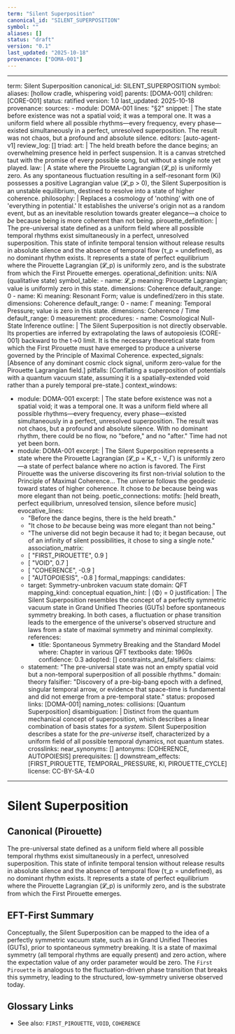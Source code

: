 ```yaml
---
term: "Silent Superposition"
canonical_id: "SILENT_SUPERPOSITION"
symbol: ""
aliases: []
status: "draft"
version: "0.1"
last_updated: "2025-10-18"
provenance: ["DOMA-001"]
---
```


---
term: Silent Superposition
canonical_id: SILENT_SUPERPOSITION
symbol: 
aliases: [hollow cradle, whispering void]
parents: [DOMA-001]
children: [CORE-001]
status: ratified
version: 1.0
last_updated: 2025-10-18
provenance:
  sources:
    - module: DOMA-001
      lines: "§2"
      snippet: |
        The state before existence was not a spatial void; it was a temporal one. It was a uniform field where all possible rhythms—every frequency, every phase—existed simultaneously in a perfect, unresolved superposition. The result was not chaos, but a profound and absolute silence.
  editors: [auto-agent-v1]
  review_log: []
triad:
  art: |
    The held breath before the dance begins; an overwhelming presence held in perfect suspension. It is a canvas stretched taut with the promise of every possible song, but without a single note yet played.
  law: |
    A state where the Pirouette Lagrangian (𝓛_p) is uniformly zero. As any spontaneous fluctuation resulting in a self-resonant form (Ki) possesses a positive Lagrangian value (𝓛_p > 0), the Silent Superposition is an unstable equilibrium, destined to resolve into a state of higher coherence.
  philosophy: |
    Replaces a cosmology of 'nothing' with one of 'everything in potential.' It establishes the universe's origin not as a random event, but as an inevitable resolution towards greater elegance—a choice to *be* because being is more coherent than not being.
pirouette_definition: |
  The pre-universal state defined as a uniform field where all possible temporal rhythms exist simultaneously in a perfect, unresolved superposition. This state of infinite temporal tension without release results in absolute silence and the absence of temporal flow (τ_p = undefined), as no dominant rhythm exists. It represents a state of perfect equilibrium where the Pirouette Lagrangian (𝓛_p) is uniformly zero, and is the substrate from which the First Pirouette emerges.
operational_definition:
  units: N/A (qualitative state)
  symbol_table:
    - name: 𝓛_p
      meaning: Pirouette Lagrangian; value is uniformly zero in this state.
      dimensions: Coherence
      default_range: 0
    - name: Ki
      meaning: Resonant Form; value is undefined/zero in this state.
      dimensions: Coherence
      default_range: 0
    - name: Γ
      meaning: Temporal Pressure; value is zero in this state.
      dimensions: Coherence / Time
      default_range: 0
  measurement:
    procedures:
      - name: Cosmological Null-State Inference
        outline: |
          The Silent Superposition is not directly observable. Its properties are inferred by extrapolating the laws of autopoiesis (CORE-001) backward to the t→0 limit. It is the necessary theoretical state from which the First Pirouette must have emerged to produce a universe governed by the Principle of Maximal Coherence.
        expected_signals: [Absence of any dominant cosmic clock signal, uniform zero-value for the Pirouette Lagrangian field.]
        pitfalls: [Conflating a superposition of potentials with a quantum vacuum state, assuming it is a spatially-extended void rather than a purely temporal pre-state.]
context_windows:
  - module: DOMA-001
    excerpt: |
      The state before existence was not a spatial void; it was a temporal one. It was a uniform field where all possible rhythms—every frequency, every phase—existed simultaneously in a perfect, unresolved superposition. The result was not chaos, but a profound and absolute silence. With no dominant rhythm, there could be no flow, no "before," and no "after." Time had not yet been born.
  - module: DOMA-001
    excerpt: |
      The Silent Superposition represents a state where the Pirouette Lagrangian (𝓛_p = K_τ - V_Γ) is uniformly zero—a state of perfect balance where no action is favored. The First Pirouette was the universe discovering its first non-trivial solution to the Principle of Maximal Coherence... The universe follows the geodesic toward states of higher coherence. It chose to *be* because being was more elegant than not being.
poetic_connections:
  motifs: [held breath, perfect equilibrium, unresolved tension, silence before music]
  evocative_lines:
    - "Before the dance begins, there is the held breath."
    - "It chose to *be* because being was more elegant than not being."
    - "The universe did not begin because it had to; it began because, out of an infinity of silent possibilities, it chose to sing a single note."
  association_matrix:
    - [ "FIRST_PIROUETTE", 0.9 ]
    - [ "VOID", 0.7 ]
    - [ "COHERENCE", -0.9 ]
    - [ "AUTOPOIESIS", -0.8 ]
formal_mappings:
  candidates:
    - target: Symmetry-unbroken vacuum state
      domain: QFT
      mapping_kind: conceptual
      equation_hint: |
        ⟨Φ⟩ = 0
      justification: |
        The Silent Superposition resembles the concept of a perfectly symmetric vacuum state in Grand Unified Theories (GUTs) before spontaneous symmetry breaking. In both cases, a fluctuation or phase transition leads to the emergence of the universe's observed structure and laws from a state of maximal symmetry and minimal complexity.
      references:
        - title: Spontaneous Symmetry Breaking and the Standard Model
          where: Chapter in various QFT textbooks
          date: 1960s
      confidence: 0.3
  adopted: []
constraints_and_falsifiers:
  claims:
    - statement: "The pre-universal state was not an empty spatial void but a non-temporal superposition of all possible rhythms."
      domain: theory
      falsifier: "Discovery of a pre-big-bang epoch with a defined, singular temporal arrow, or evidence that space-time is fundamental and did not emerge from a pre-temporal state."
      status: proposed
      links: [DOMA-001]
naming_notes:
  collisions: [Quantum Superposition]
  disambiguation: |
    Distinct from the quantum mechanical concept of superposition, which describes a linear combination of basis states for a *system*. Silent Superposition describes a state for the *pre-universe* itself, characterized by a uniform field of all possible temporal dynamics, not quantum states.
crosslinks:
  near_synonyms: []
  antonyms: [COHERENCE, AUTOPOIESIS]
  prerequisites: []
  downstream_effects: [FIRST_PIROUETTE, TEMPORAL_PRESSURE, KI, PIROUETTE_CYCLE]
license: CC-BY-SA-4.0
---

# Silent Superposition

## Canonical (Pirouette)
The pre-universal state defined as a uniform field where all possible temporal rhythms exist simultaneously in a perfect, unresolved superposition. This state of infinite temporal tension without release results in absolute silence and the absence of temporal flow (τ_p = undefined), as no dominant rhythm exists. It represents a state of perfect equilibrium where the Pirouette Lagrangian (𝓛_p) is uniformly zero, and is the substrate from which the First Pirouette emerges.

## EFT-First Summary
Conceptually, the Silent Superposition can be mapped to the idea of a perfectly symmetric vacuum state, such as in Grand Unified Theories (GUTs), prior to spontaneous symmetry breaking. It is a state of maximal symmetry (all temporal rhythms are equally present) and zero action, where the expectation value of any order parameter would be zero. The `First Pirouette` is analogous to the fluctuation-driven phase transition that breaks this symmetry, leading to the structured, low-symmetry universe observed today.

## Glossary Links
- See also: `FIRST_PIROUETTE`, `VOID`, `COHERENCE`